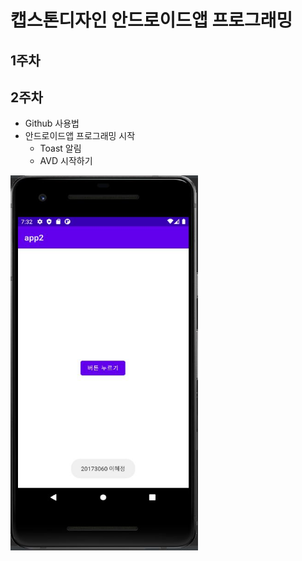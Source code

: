 # 캡스톤디자인 안드로이드앱 프로그래밍

## 1주차

## 2주차
  - Github 사용법
  - 안드로이드앱 프로그래밍 시작
    - Toast 알림
    - AVD 시작하기

<img width="300" height="600" src="png/2주차출석과제.JPG"></img>

